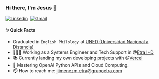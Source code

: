 ### Hi there, I'm Jesus 👋

[![Linkedin](https://img.shields.io/badge/-LinkedIn-blue?style=flat&logo=Linkedin&logoColor=white&link=https://es.linkedin.com/in/boralbgra/)](https://es.linkedin.com/in/jesjimor/)&nbsp;
[![Gmail](https://img.shields.io/badge/-Gmail-c14438?style=flat&logo=Gmail&logoColor=white&link=mailto:jesusjimenez.email@gmail.com)](mailto:jesusjimenez.email@gmail.com)&nbsp;

#### ✨ Quick Facts
- Graduated in `English Philology` at [UNED (Universidad Nacional a Distancia)](http://www.uned.es/)
- 👨🏽‍💻 Working as a Systems Engineer and Tech Support in @[Etra I+D](https://www.grupoetra.com/)
- 📚 Currently landing my own developing projects with @[Vercel](https://vercel.com/)
- 🌱 Mastering OpenAI Python APIs and Cloud Computing.
- 📫 How to reach me: jjimenezm.etra@grupoetra.com

<!--
**yisusworldwide/yisusworldwide** is a ✨ _special_ ✨ repository because its `README.md` (this file) appears on your GitHub profile.

Here are some ideas to get you started:

- 🔭 I’m currently working on ...
- 🌱 I’m currently learning ...
- 👯 I’m looking to collaborate on ...
- 🤔 I’m looking for help with ...
- 💬 Ask me about ...
- 📫 How to reach me: ...
- ⚡ Fun fact: ...
-->
